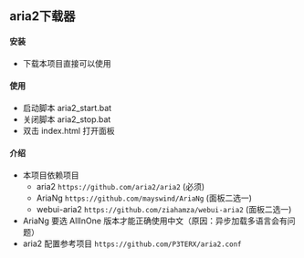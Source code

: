 ## aria2下载器

#### 安装
- 下载本项目直接可以使用

#### 使用
- 启动脚本 aria2_start.bat
- 关闭脚本 aria2_stop.bat
- 双击 index.html 打开面板

#### 介绍
- 本项目依赖项目
    - aria2 `https://github.com/aria2/aria2` (必须)
    - AriaNg `https://github.com/mayswind/AriaNg` (面板二选一)
    - webui-aria2 `https://github.com/ziahamza/webui-aria2` (面板二选一)
- AriaNg 要选 AllInOne 版本才能正确使用中文（原因：异步加载多语言会有问题）
- aria2 配置参考项目 `https://github.com/P3TERX/aria2.conf`

